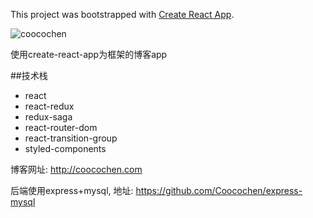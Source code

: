 This project was bootstrapped with [Create React App](https://github.com/facebook/create-react-app).

![coocochen](http://coocochen.com/coocochen.png)

使用create-react-app为框架的博客app

##技术栈

* react
* react-redux
* redux-saga
* react-router-dom
* react-transition-group
* styled-components



博客网址: http://coocochen.com

后端使用express+mysql, 地址: https://github.com/Coocochen/express-mysql 

